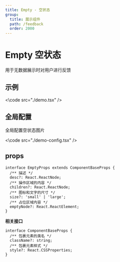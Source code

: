 ```yaml
---
title: Empty - 空状态
group:
  title: 展示组件
  path: /feedback
  order: 2000
---
```


# Empty 空状态

用于无数据展示时对用户进行反馈

## 示例

<\code src="./demo.tsx" />

## 全局配置

全局配置空状态图片

<\code src="./demo-config.tsx" />

## props

```tsx | pure
interface EmptyProps extends ComponentBaseProps {
  /** 描述 */
  desc?: React.ReactNode;
  /** 操作区域的内容 */
  children?: React.ReactNode;
  /** 图标和文字的尺寸 */
  size?: 'small' | 'large';
  /** 占位区域内容 */
  emptyNode?: React.ReactElement;
}
```

**相关接口**

```tsx | pure
interface ComponentBaseProps {
  /** 包裹元素的类名 */
  className?: string;
  /** 包裹元素样式 */
  style?: React.CSSProperties;
}
```
